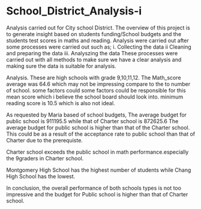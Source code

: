 # School_District_Analysis-i
Analysis carried out for City school District. The overview of this project is to generate insight based on students funding/School budgets and the students test scores in maths and reading. 
Analysis were carried out after some processes were carried out such as; 
i. Collecting the data 
ii Cleaning and preparing the data
iii. Analyszing the data 
These processes were carried out with all methods to make sure we have a clear analysis and making sure the data is suitable for analysis.

Analysis.
These are  high schools with grade 9,10,11,12. 
The Math_score average was 64.6 which may not be impressing compare to the to number of school. some factors  could some factors could be responsible for this mean score which i believe the school board should look into. 
minimum reading score is 10.5 which is also not ideal. 

As requested by Maria based of school budgets, The average budget for public school is 911195.5 while that of Charter school is 872625.6 The average budget for public school is higher than that of the Charter school. This could be as a result of the acceptance rate to public school than that of Charter due to the prerequiste.

Charter school exceeds the public school in math performance.especially the 9graders in Charter school.

Montgomery High School has the highest number of students while Chang High School has the lowest.

In conclusion, the overall performance of both schools types is not too impressive and the budget for Public school is higher than that of Charter school. 




